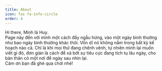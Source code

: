 ```yaml
---
title: About
icon: fas fa-info-circle
order: 4
---
```


Hi there, Mình là Huy.<br />
Page này đến với mình một cách đầy ngẫu hứng, vào một ngày bình thường như bao ngày bình thường khác thôi. Vốn dĩ nó không nằm trong bất kỳ kế hoạch nào cả. Chỉ là khi mọi thứ đang chênh vênh, tự nhiên mình lại muốn viết gì đó, đơn giản là cách để xả bớt sự tiêu cực đang tích tụ lâu ngày, cho bản thân có một nơi để ngày sau nhìn lại.<br />
Cảm ơn bạn đã ghé qua chơi nhé!
